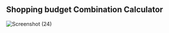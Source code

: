 ## Shopping budget Combination Calculator
![Screenshot (24)](https://github.com/DEEPAKKUMARMAHASETH/ShopBudgetCalculator/assets/71522419/f054b3e0-4a93-4d08-89dd-e1013ffe6897)
